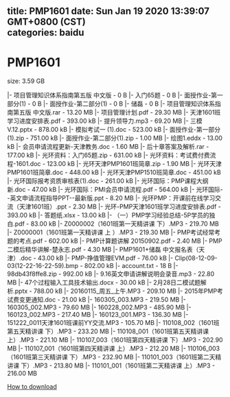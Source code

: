 
title: PMP1601
date: Sun Jan 19 2020 13:39:07 GMT+0800 (CST)    
categories: baidu
---

# PMP1601
size: 3.59 GB
 
 
|- 项目管理知识体系指南第五版 中文版 - 0 B
|- 入门65题 - 0 B
|- 面授作业-第一部分(1) - 0 B
|- 面授作业-第二部分(1) - 0 B
|- 储磊 - 0 B
|- 项目管理知识体系指南第五版 中文版.rar - 13.20 MB
|- 项目管理计划.pdf - 29.30 MB
|- 天津1601班学习进度安排表.pdf - 393.00 kB
|- 提升领导力.mp3 - 69.20 MB
|- 三模V.12.pptx - 878.00 kB
|- 模拟考试一 (1).doc - 523.00 kB
|- 面授作业-第一部分(1).zip - 751.00 kB
|- 面授作业-第二部分(1).zip - 1.00 MB
|- 绘图1.eddx - 13.00 kB
|- 会员申请流程更新-天津教务.doc - 1.60 MB
|- 后十章答案及解析.rar - 177.00 kB
|- 光环资料：入门65题.zip - 631.00 kB
|- 光环资料：考试费付费流程-1601.doc - 123.00 kB
|- 光环天津PMP1601班简章.zip - 1.90 MB
|- 光环天津PMP1601班简章.doc - 448.00 kB
|- 光环天津PMP1510班简章.doc - 451.00 kB
|- 光环国际报考资质审核表(1).doc - 261.00 kB
|- 光环国际：PMP课程大纲新.doc - 47.00 kB
|- 光环国际：PMI会员申请流程.pdf - 564.00 kB
|- 光环国际--英文申请流程指导PPT--最新版.ppt - 8.20 MB
|- 光环PMP：开课前在线学习交流（天津1601班）.ppt - 2.30 MB
|- 光环-PMP天津1601班学习进度安排表.pdf - 393.00 kB
|- 答题纸.xlsx - 13.00 kB
|- （一）PMP学习经验总结-5P学员的独白.pdf - 83.00 kB
|- Z0000002（1601班第一天精讲课 下）.MP3 - 219.70 MB
|- Z0000001（1601班第一天精讲课 上 ）.MP3 - 219.30 MB
|- PMP考试经常考题的考点.pdf - 602.00 kB
|- PMP计算题讲解 20150902.pdf - 2.40 MB
|- PMP二模后精华讲解-楚永志.pdf - 4.30 MB
|- PMP1601+储磊 中文报名表（天津）.doc - 43.00 kB
|- PMP-挣值管理EVM.pdf - 76.00 kB
|- Clip(08-12-09-03(12-22-16-22-59).bmp - 802.00 kB
|- account.txt - 18 B
|- 98db43f8ffe8.zip - 992.00 kB
|- 9.16英文申请讲解说明会录音.mp3 - 22.80 MB
|- 47个过程输入工具技术输出.docx - 30.00 kB
|- 2月28日二模试题解析.pptx - 788.00 kB
|- 20160115_周五_上午.MP3 - 209.10 MB
|- 2015年PMP考试费变更通知.doc - 21.00 kB
|- 160305_003.MP3 - 219.50 MB
|- 160305_002.MP3 - 79.60 MB
|- 160228_002.MP3 - 485.90 MB
|- 160123_002.MP3 - 217.40 MB
|- 160123_001.MP3 - 136.30 MB
|- 151222_0011天津1601班课前YY交流.MP3 - 105.70 MB
|- 110108_002（1601班第五天精讲课 下）.MP3 - 233.20 MB
|- 110108_001（1601班第五天精讲课 上）.MP3 - 221.10 MB
|- 110107_003（1601班第四天精讲课 下）.MP3 - 202.90 MB
|- 110107_001（1601班第四天精讲课 上）.MP3 - 212.20 MB
|- 110106_003（1601班第三天精讲课 下）.MP3 - 232.90 MB
|- 110101_003（1601班第二天精讲课 下）.MP3 - 213.80 MB
|- 110101_001（1601班第二天精讲课 上）.MP3 - 216.00 MB

[How to download](https://bpcam.bemobtrk.com/go/2ceec3aa-1ca2-46d6-b9ff-aaa5c184517c?jno=4054)